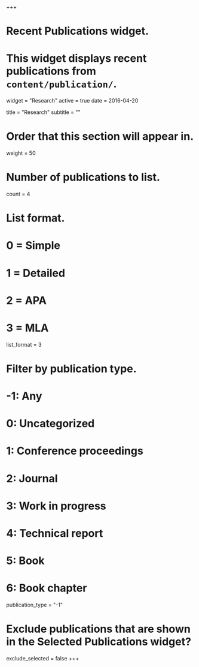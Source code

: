 +++
# Recent Publications widget.
# This widget displays recent publications from `content/publication/`.
widget = "Research"
active = true
date = 2016-04-20

title = "Research"
subtitle = ""

# Order that this section will appear in.
weight = 50

# Number of publications to list.
count = 4

# List format.
#   0 = Simple
#   1 = Detailed
#   2 = APA
#   3 = MLA
list_format = 3

# Filter by publication type.
# -1: Any
#  0: Uncategorized
#  1: Conference proceedings
#  2: Journal
#  3: Work in progress
#  4: Technical report
#  5: Book
#  6: Book chapter
publication_type = "-1"

# Exclude publications that are shown in the Selected Publications widget?
exclude_selected = false
+++


